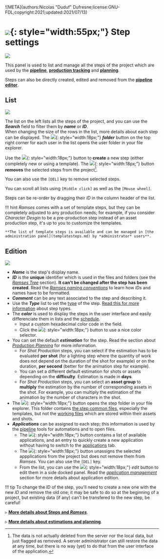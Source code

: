 ![META](authors:Nicolas "Duduf" Dufresne;license:GNU-FDL;copyright:2021;updated:2021/07/13)

# ![](/img/icons/connections_sl.svg){: style="width:55px;"} Step settings

![](/img/client/steps.png)

This panel is used to list and manage all the steps of the project which are used by the [**pipeline**](../../pipeline/pipeline.md), [**production tracking**](../../pipeline/production.md) and [**planning**](../../pipeline/planning.md).

Steps can also be directly created, edited and removed from the [**pipeline editor**](pipeline.md).

## List

![](/img/client/steplist.png)

The list on the left lists all the steps of the project, and you can use the ***Search*** field to filter them by ***name*** or ***ID***.  
When changing the size of the rows in the list, more details about each step can be displayed. The ![](/img/icons/explore.svg){: style="width:18px;"} ***folder*** button on the top right corner for each user in the list opens the user folder in your file explorer.

Use the ![](/img/icons/add_sl.svg){: style="width:18px;"} button to **create** a new step (either completely new or using a template). The ![](/img/icons/remove_sl.svg){: style="width:18px;"} button **removes** the selected steps from the project[^1].

You can also use the `[DEL]` key to remove selected steps.

You can scroll all lists using `[Middle click]` as well as the `[Mouse wheel]`.

Steps can be re-order by dragging their *ID* in the column header of the list.

!!! hint
    *Ramses* comes with a set of template steps, but they can be completely adjusted to any production needs; for example, if you consider *Character Desgin* to be a pre-production step instead of an asset production step, it's up to you to customize the templates.

    **The list of template steps is available and can be managed in [the administration panel](templatesteps.md) by *administrator* users**.

## Edition

![](/img/client/stepedition.png)

- ***Name*** is the step's display name.
- ***ID*** is the **unique** identifier which is used in the files and folders (see the [*Ramses Tree*](../files/index.md) section). **It can't be changed after the step has been created**. Read the [*Ramses naming conventions*](../files/naming.md) to learn how *IDs* and names have to be formatted.
- ***Comment*** can be any text associated to the step and describing it.
- Use the ***Type*** list to set the [type]((../../pipeline/pipeline.md)) of the step. [Read this for more information](../../pipeline/pipeline.md) about step types.
- The ***color*** is used to display the steps in the user interface and easily differenciate them in lists and the [schedule](schedule.md).
    - Input a custom hexadecimal color code in the field.
    - Click the ![](/img/icons/color2.svg){: style="width:18px;"} button to use a nice color selector.
- You can set the default ***estimation*** for the step. Read the section about [*Production Planning*](../../pipeline/planning.md) for more information.
    - For *Shot Production* steps, you can select if the estimation has to be evaluated **per shot** (for a lighting step where the quantity of work does not depend on the duration of the shot for example) or on the duration, **per second** (better for the animation step for example).
    - You can set a different default estimation for shots or assets depending on the **difficulty**. Estimation is made in **days**.
    - For *Shot Production* steps, you can select an **asset group** to **multiply** the estimation by the number of corresponding assets in the shot. For example, you can multiply the estimation of the animation by the number of characters in the shot.
- The ![](/img/icons/go-to-explore-reveal-folder_sl.svg){: style="width:18px;"} button opens the step folder in your file explorer. This folder contains [the step common files](../../pipeline/pipeline.md#steps), especially the templates, but not the [working files](../../pipeline/pipeline.md#a-working-folder) which are stored within their assets and shots.
- ***Applications*** can be assigned to each step; this information is used by the [pipeline](../../pipeline/pipeline.md) tools for automations and to open files.
    - The ![](/img/icons/add_sl.svg){: style="width:18px;"} button contains a list of available applications, and an entry to quickly create a new application without having to switch to the [applications](applications.md) tab.
    - The ![](/img/icons/remove_sl.svg){: style="width:18px;"} button unassigns the selected appplications from the project but does not remove them from *Ramses*. You can also use the `[DEL]` key.
    - From the list, you can use the ![](/img/icons/edit-comment-modify_sl.svg){: style="width:18px;"} *edit* button to edit them in a side docked panel. Read the [*application management*](users.md) section for more details about application edition.

!!! tip
    To change the *ID* of the step, you'll need to create a new one with the new *ID* and remove the old one; it may be safe to do so at the beginning of a project, but existing data (if any) can't be transfered to the new step, be careful!

▹ **[More details about Steps and *Ramses*](../../pipeline/pipeline.md#steps)**.

▹ **[More details about estimations and planning](../../pipeline/planning.md)**.

[^1]:
    The data is not actually deleted from the server nor the local data, but just flagged as removed. A server administrator can still restore the data at any time, but there is no way (yet) to do that from the user interface of the application.


